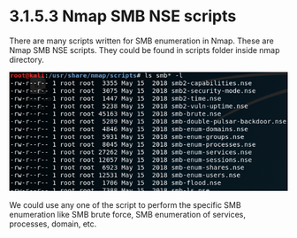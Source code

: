 # 3.1.5.3 Nmap SMB NSE scripts

There are many scripts written for SMB enumeration in Nmap. These are Nmap SMB NSE scripts. They could be found in scripts folder inside nmap directory.

![](../../../../.gitbook/assets/image%20%289%29.png)

We could use any one of the script to perform the specific SMB enumeration like SMB brute force, SMB enumeration of services, processes, domain, etc.

